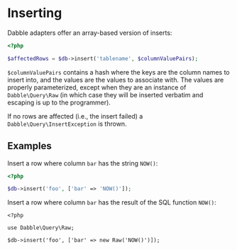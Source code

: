 # Inserting
Dabble adapters offer an array-based version of inserts:

```php
<?php

$affectedRows = $db->insert('tablename', $columnValuePairs);

```

`$columnValuePairs` contains a hash where the keys are the column names to
insert into, and the values are the values to associate with. The values are
properly parameterized, except when they are an instance of `Dabble\Query\Raw`
(in which case they will be inserted verbatim and escaping is up to the
programmer).

If no rows are affected (i.e., the insert failed) a
`Dabble\Query\InsertException` is thrown.

## Examples
Insert a row where column `bar` has the string `NOW()`:

```php
<?php

$db->insert('foo', ['bar' => 'NOW()']);

```

Insert a row where column `bar` has the result of the SQL function `NOW()`:

```
<?php

use Dabble\Query\Raw;

$db->insert('foo', ['bar' => new Raw('NOW()')]);

```

